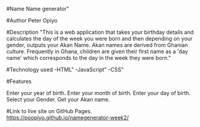 #Name 
Name generator" 

#Author
Peter Opiyo

#Description
"This is a web application that takes your birthday details and calculates the day of the week you were born and then depending on your gender, outputs your Akan Name. Akan names are derived from Ghanian culture. Frequently in Ghana, children are given their first name as a 'day name' which corresponds to the day in the week they were born."

#Technology used
-HTML"
-JavaScript"
-CSS"

#Features

Enter your year of birth.
Enter your month of birth.
Enter your day of birth.
Select your Gender.
Get your Akan name.

#Link to live site on GitHub Pages.
https://poopiyo.github.io/namegenerator-week2/

